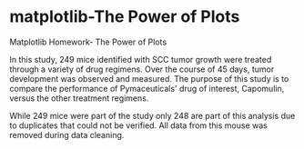 # matplotlib-The Power of Plots

Matplotlib Homework- The Power of Plots

In this study, 249 mice identified with SCC tumor growth were treated through a variety of drug regimens. Over the course of 45 days, tumor development was observed and measured. The purpose of this study is to compare the performance of Pymaceuticals' drug of interest, Capomulin, versus the other treatment regimens.

While 249 mice were part of the study only 248 are part of this analysis due to duplicates that could not be verified. All data from this mouse was removed during data cleaning.
